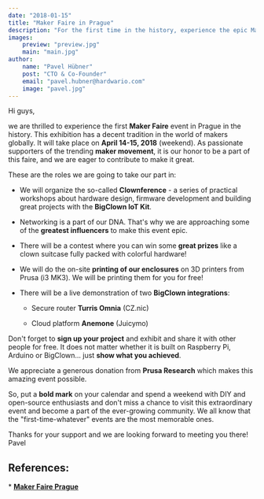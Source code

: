 ```yaml
---
date: "2018-01-15"
title: "Maker Faire in Prague"
description: "For the first time in the history, experience the epic Maker Faire in Prague"
images:
    preview: "preview.jpg"
    main: "main.jpg"
author:
    name: "Pavel Hübner"
    post: "CTO & Co-Founder"
    email: "pavel.hubner@hardwario.com"
    image: "pavel.jpg"
---
```


Hi guys,

we are thrilled to experience the first **Maker Faire** event in Prague in the history. This exhibition has a decent tradition in the world of makers globally. It will take place on **April 14-15, 2018** (weekend). As passionate supporters of the trending **maker movement**, it is our honor to be a part of this faire, and we are eager to contribute to make it great.

These are the roles we are going to take our part in:

* We will organize the so-called **Clownference** - a series of practical workshops about hardware design, firmware development and building great projects with the **BigClown IoT Kit**.

* Networking is a part of our DNA. That's why we are approaching some of the **greatest influencers** to make this event epic.

* There will be a contest where you can win some **great prizes** like a clown suitcase fully packed with colorful hardware!

* We will do the on-site **printing of our enclosures** on 3D printers from Prusa (i3 MK3). We will be printing them for you for free!

* There will be a live demonstration of two **BigClown integrations**:

    * Secure router **Turris Omnia** (CZ.nic)

    * Cloud platform **Anemone** (Juicymo)

Don't forget to **sign up your project** and exhibit and share it with other people for free. It does not matter whether it is built on Raspberry Pi, Arduino or BigClown... just **show what you achieved**.

We appreciate a generous donation from **Prusa Research** which makes this amazing event possible.

So, put a **bold mark** on your calendar and spend a weekend with DIY and open-source enthusiasts and don't miss a chance to visit this extraordinary event and become a part of the ever-growing community. We all know that the "first-time-whatever" events are the most memorable ones.

Thanks for your support and we are looking forward to meeting you there! Pavel

## References:

* [**Maker Faire Prague**](https://prague.makerfaire.com/)
